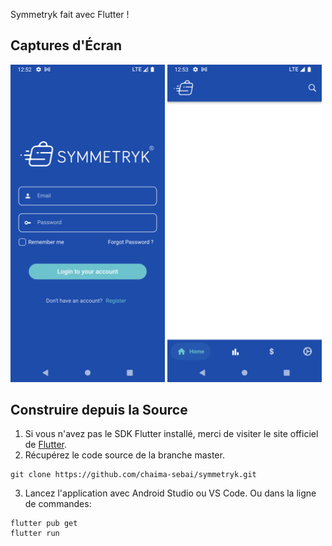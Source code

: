 Symmetryk fait avec Flutter !

## Captures d'Écran

<img src="./screenshots/Screenshot_1.png" width="49%"> <img src="./screenshots/Screenshot_2.png" width="49%">



## Construire depuis la Source

1. Si vous n'avez pas le SDK Flutter installé, merci de visiter le site officiel de [Flutter](https://flutter.dev/).
2. Récupérez le code source de la branche master.

```
git clone https://github.com/chaima-sebai/symmetryk.git
```

3. Lancez l'application avec Android Studio ou VS Code. Ou dans la ligne de commandes:

```
flutter pub get
flutter run
```
